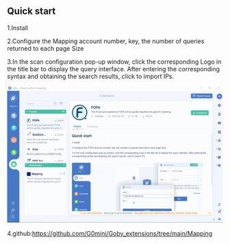 ## Quick start
1.Install

2.Configure the Mapping account number, key, the number of queries returned to each page Size

3.In the scan configuration pop-up window, click the corresponding Logo in the title bar to display the query interface. After entering the corresponding syntax and obtaining the search results, click to import IPs.


![](https://github.com/G0mini/Goby_extensions/blob/main/Mapping/src/assets/img/a.gif?raw=true)

4.github:https://github.com/G0mini/Goby_extensions/tree/main/Mapping